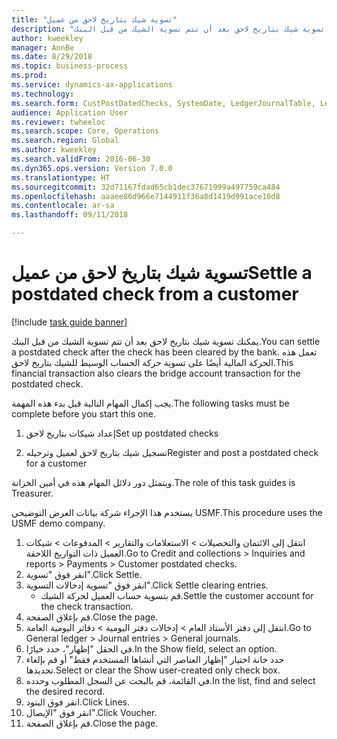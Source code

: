 ```yaml
--- 
title: "تسوية شيك بتاريخ لاحق من عميل"
description: "يمكنك تسوية شيك بتاريخ لاحق بعد أن تتم تسوية الشيك من قبل البنك."
author: kweekley
manager: AnnBe
ms.date: 8/29/2018
ms.topic: business-process
ms.prod: 
ms.service: dynamics-ax-applications
ms.technology: 
ms.search.form: CustPostDatedChecks, SystemDate, LedgerJournalTable, LedgerJournalTransDaily, LedgerTransVoucher
audience: Application User
ms.reviewer: twheeloc
ms.search.scope: Core, Operations
ms.search.region: Global
ms.author: kweekley
ms.search.validFrom: 2016-06-30
ms.dyn365.ops.version: Version 7.0.0
ms.translationtype: HT
ms.sourcegitcommit: 32d71167fdad65cb1dec37671999a497759ca484
ms.openlocfilehash: aaaee86d966e7144911f36a8d1419d991ace10d8
ms.contentlocale: ar-sa
ms.lasthandoff: 09/11/2018

---
```

# <a name="settle-a-postdated-check-from-a-customer"></a><span data-ttu-id="923fd-103">تسوية شيك بتاريخ لاحق من عميل</span><span class="sxs-lookup"><span data-stu-id="923fd-103">Settle a postdated check from a customer</span></span>

[!include [task guide banner](../../includes/task-guide-banner.md)]

<span data-ttu-id="923fd-104">يمكنك تسوية شيك بتاريخ لاحق بعد أن تتم تسوية الشيك من قبل البنك.</span><span class="sxs-lookup"><span data-stu-id="923fd-104">You can settle a postdated check after the check has been cleared by the bank.</span></span> <span data-ttu-id="923fd-105">تعمل هذه الحركة المالية أيضًا على تسوية حركة الحساب الوسيط للشيك بتاريخ لاحق.</span><span class="sxs-lookup"><span data-stu-id="923fd-105">This financial transaction also clears the bridge account transaction for the postdated check.</span></span> 

<span data-ttu-id="923fd-106">يجب إكمال المهام التالية قبل بدء هذه المهمة.</span><span class="sxs-lookup"><span data-stu-id="923fd-106">The following tasks must be complete before you start this one.</span></span>

1) <span data-ttu-id="923fd-107">إعداد شيكات بتاريخ لاحق</span><span class="sxs-lookup"><span data-stu-id="923fd-107">Set up postdated checks</span></span>

2) <span data-ttu-id="923fd-108">تسجيل شيك بتاريخ لاحق لعميل وترحيله</span><span class="sxs-lookup"><span data-stu-id="923fd-108">Register and post a postdated check for a customer</span></span> 



<span data-ttu-id="923fd-109">ويتمثل دور دلائل المهام هذه في أمين الخزانة.</span><span class="sxs-lookup"><span data-stu-id="923fd-109">The role of this task guides is Treasurer.</span></span>



<span data-ttu-id="923fd-110">يستخدم هذا الإجراء شركة بيانات العرض التوضيحي USMF.</span><span class="sxs-lookup"><span data-stu-id="923fd-110">This procedure uses the USMF demo company.</span></span>

1. <span data-ttu-id="923fd-111">انتقل إلى الائتمان والتحصيلات > الاستعلامات والتقارير > المدفوعات > شيكات العميل ذات التواريخ اللاحقة.</span><span class="sxs-lookup"><span data-stu-id="923fd-111">Go to Credit and collections > Inquiries and reports > Payments > Customer postdated checks.</span></span>
2. <span data-ttu-id="923fd-112">انقر فوق "تسوية".</span><span class="sxs-lookup"><span data-stu-id="923fd-112">Click Settle.</span></span>
3. <span data-ttu-id="923fd-113">انقر فوق "تسوية إدخالات التسوية".</span><span class="sxs-lookup"><span data-stu-id="923fd-113">Click Settle clearing entries.</span></span>
    * <span data-ttu-id="923fd-114">قم بتسوية حساب العميل لحركة الشيك.</span><span class="sxs-lookup"><span data-stu-id="923fd-114">Settle the customer account for the check transaction.</span></span>  
4. <span data-ttu-id="923fd-115">قم بإغلاق الصفحة.</span><span class="sxs-lookup"><span data-stu-id="923fd-115">Close the page.</span></span>
5. <span data-ttu-id="923fd-116">انتقل إلى دفتر الأستاذ العام > إدخالات دفتر اليومية > دفاتر اليومية العامة‬.</span><span class="sxs-lookup"><span data-stu-id="923fd-116">Go to General ledger > Journal entries > General journals.</span></span>
6. <span data-ttu-id="923fd-117">في الحقل "إظهار"، حدد خيارًا.</span><span class="sxs-lookup"><span data-stu-id="923fd-117">In the Show field, select an option.</span></span>
7. <span data-ttu-id="923fd-118">حدد خانة اختيار "إظهار العناصر التي أنشاها المستخدم فقط" أو قم بإلغاء تحديدها.</span><span class="sxs-lookup"><span data-stu-id="923fd-118">Select or clear the Show user-created only check box.</span></span>
8. <span data-ttu-id="923fd-119">في القائمة، قم بالبحث عن السجل المطلوب وحدده.</span><span class="sxs-lookup"><span data-stu-id="923fd-119">In the list, find and select the desired record.</span></span>
9. <span data-ttu-id="923fd-120">انقر فوق البنود.</span><span class="sxs-lookup"><span data-stu-id="923fd-120">Click Lines.</span></span>
10. <span data-ttu-id="923fd-121">انقر فوق "الإيصال".</span><span class="sxs-lookup"><span data-stu-id="923fd-121">Click Voucher.</span></span>
11. <span data-ttu-id="923fd-122">قم بإغلاق الصفحة.</span><span class="sxs-lookup"><span data-stu-id="923fd-122">Close the page.</span></span>


